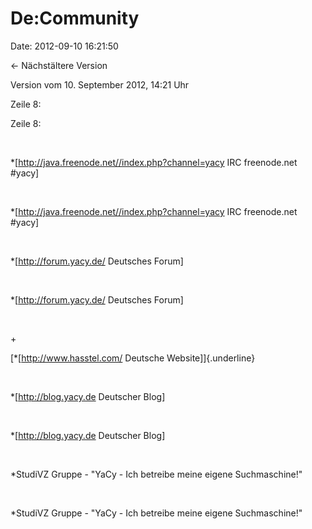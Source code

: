 De:Community
============

Date: 2012-09-10 16:21:50

← Nächstältere Version

Version vom 10. September 2012, 14:21 Uhr

Zeile 8:

Zeile 8:

 

<div>

\*\[http://java.freenode.net//index.php?channel=yacy IRC freenode.net
\#yacy\]

</div>

 

<div>

\*\[http://java.freenode.net//index.php?channel=yacy IRC freenode.net
\#yacy\]

</div>

 

<div>

\*\[http://forum.yacy.de/ Deutsches Forum\]

</div>

 

<div>

\*\[http://forum.yacy.de/ Deutsches Forum\]

</div>

 

\+

<div>

[\*\[http://www.hasstel.com/ Deutsche Website\]]{.underline}

</div>

 

<div>

\*\[http://blog.yacy.de Deutscher Blog\]

</div>

 

<div>

\*\[http://blog.yacy.de Deutscher Blog\]

</div>

 

<div>

\*StudiVZ Gruppe - \"YaCy - Ich betreibe meine eigene Suchmaschine!\"

</div>

 

<div>

\*StudiVZ Gruppe - \"YaCy - Ich betreibe meine eigene Suchmaschine!\"

</div>
